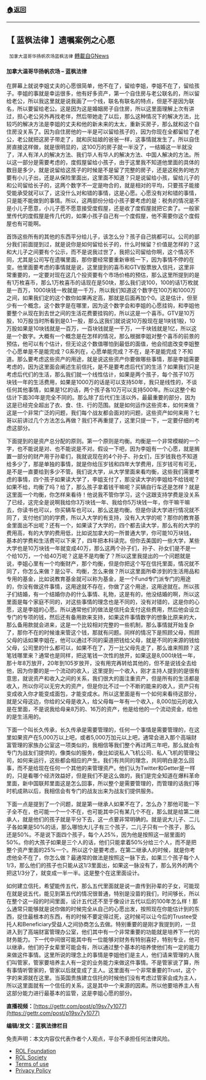###  [:house:返回](README.md)
---


## 【 蓝枫法律 】遗嘱案例之心愿
` 加拿大温哥华扬帆农场蓝枫法律` [轉載自GNews](https://gnews.org/zh-hans/2569053/)

#### 加拿大温哥华扬帆农场 – 蓝枫法律
    
在屏幕上就说李姐丈夫的心愿很简单，他不在了，留给李姐，李姐不在了，留给孩子。李姐的事就是幸运很多，他有好多资产，第一个自住房与老公联名的，所以留给老公，所以我这里就是说我画了一个线，联名有联名的特点，但是不是因为联名，所以要留给老公。这是因为这是婚姻房子自住房，所以这里面理解上次有讲过，担心老公另外再找老伴，然后带她走了以后，那么这种情况下的解决方法，比较巧的解决方法是李姐的丈夫和他的新未来的太太，重新买房子，那么就和这个自住房没关系了。因为自住房他的一半是可以留给孩子的，因为你现在全都留给了老公，老公就把这房子带走了，就和灰姑娘的爸爸一样，这事情就发生了。所以自住房直接这样做，就是很明显的，这100万的房子就一半没了，一结婚这一半就没了，洋人有洋人的解决方法、我们华人有华人的解决方法、中国人解决的方法。所以这一部分是需要考虑的，度假屋留给小孩子，由于这里我不知道他里面的具体的数目是多少，就是说留给这孩子的时候是不是留了完整的房子，还是这税务的地方要有小儿子出，还是从保险里面出，这里面不知道？只是说留给小孩，留给儿子的和公司留给长子的，这两个数字不一定是吻合的，就是相对的平均，只要孩子能接受能承受就可以了，这没什么对和错的事情，这是心愿。心愿没有对和错的事情，只是能不能做到的事情。所以，这两部份分给小孩子要考虑的是：税务的情况是不是小儿子愿意，小儿子愿不愿意接受度假屋，还是收了度假屋就把它卖了。一般家里传代的度假屋是传几代的，如果小孩子自己有一个度假屋，他不需要你这个度假屋也有可能啊。
 
首饰这些所有的其他的东西平分给儿子，该怎么分？孩子自己挑都可以。公司的部分我们前面提到过，就是说你是如何留给长子的，什么时候留？价值是怎样的？这和大儿子之间要有个公示，而不是说我过世了，我把公司留给你啊，这个情况不同，尤其是公司写在遗嘱里面，那你要经常要重新审核一下，因为事情不停的在变。他里面要考虑的事情就是说，这里提到的喜币和GTV股票放入信托，这里非常重要的，一定要对现在这几个投资要有个市场价格的预估，那么这里所提到的是有1万枚喜币，那么1万枚喜币的话现在是50块，那么我们说100，100的话1万枚就是一百万，1000块钱一枚就是一千万，所以我们知道这个数字在100万和1000万之间，如果我们定的这个数你如果再定高，那就是后面再加个0。这是估计，但至少有一个概念，这个数字是在哪里，因为这个数字会和李姐的心愿挂钩，和李姐他要整个从现在到去世之间的生活花费要挂钩的，所以这是一个喜币。GTV是10万股，10万股当时所看到是0.1一股，那么这我们就说说10万股现在是1块钱1股，10万股如果是10块钱就是一百万，一百块钱就是一千万，一千块钱就是1亿，所以这是一个数字。大概有一个概念是在怎样的情况，那么根据李姐对整个喜币的前景的预估，他可以有个估计，但无论这个数值哪怕到最低的面值，他会彻底改变李姐整个心愿单是不是能完成？G系列在，心愿单能完成？不在，是不是能完成？不知道。那么要考虑这些资产的用途，就是说这些资产你要做哪些事情，那是李姐需要考虑的，因为这里面会阐述生前信托，是不是要考虑后代们的生活？如果我们只是考虑后代们的生活，那么我们就一个线性估计，如果是两个孩子，每个孩子10万块钱一年的生活费用，如果是1000万的话是可以支持50年，我只是线性的，不谈任何其他事情，如果是1亿的话，两个孩子各10万可以支持500年。所以这整个和估计下面30年是完全不同的。那么除了后代们生活以外，最最重要的部分，因为这是已经完全超出了衣、食、住、行的范围。就是如何运作这些资本，如何来做？这是一个非常广泛的问题，我们每个战友都会面对的问题，这些资产如何来用？七哥以前讲过几个方法怎么再做？我们不再重提了，这里只提一下，一定要仔细的考虑这部分。
 
下面提到的是资产总分配的原则。第一个原则是均衡。均衡是一个非常模糊的一个字，也不能说是对、也不能说是不对。假设一下吧，因为李姐有一个心愿，就是搁置一部分的财产用于孙辈们，我就说现在的4个孙子、孙女们，压岁钱我也不知道给多少了，那是单独的事情，就是你给压岁钱和四年大学费用，压岁钱可有可无，是不是一直要给到多少不管。我们说大学，从大学里面来看均衡，这些我们需要考虑的事情，四个孩子如果读大学了，李姐支付了，那没读大学的李姐给不给钱呢？如果不给，均衡了吗？给了，那么孩子拿着钱干嘛呢？买辆自行车还是怎样？就是这里面一个均衡，你怎样来看待！他说我不管你学习，这个这跟支持学费是没关系了已经，这完全是说啊我给你3万块钱一年、我给你5万块钱一年，你干嘛干嘛去，你读书也可以，你买辆车也可以，那么这是均衡。但是你读大学进行情况就不同了，支付他们的的学费，所以入大学的有支持，没有入大学的呢？那你的教育基金里面出不出呢？还有一个，如果读了大学的，四个都去读大学，那么有的大学的费用高，有的大学的费用低，比如说加拿大的一所普通大学，你可能10万块钱，基本的学费和生活费可以下来了，四年把本科读完。但你去美国的一些大学，某些大学也是10万块钱一年就变成40万，那么这两个孙子们，孙子、孙女们是不是一个给10万，一个给40万呢？这是不是均衡了？所以这里我提出的一个问题就是说，李姐心里有一个均衡财产，那个均衡，但是你把这个写在信托里面，情况就不同了，你怎么来做？是公平、均衡，怎么来做？所以这里面所牵涉到的生活用品和专用的基金，比如说教育基金就可以称为基金，是一个Fund专门派专门的用途的，你没有做这件事情，这用途就不存在，你做了这个用途，这用途就在。所以孩子们结婚，有一个结婚你办的什么事情、礼物，这是有的，他没结婚的啊，所以这里面是每个家庭不同的，对这些事情的理念也是不同的，没有对错的，这是你的心愿，这是李姐的心愿。所以通常他们的做法是信托会支付这些费用，然后他会设立专门的专项的钱，然后还有备用款来支持，如果这件事情数字的想象比原来的大，那么备用款就会进来，这是一个比较相对完整的一些机制，那么事情就开始复杂了，那你不在的时候谁来管这个钱，那就有问题。同样的情况下是照顾父母，照顾父母的话如果李姐在，他可以通过不同的渠道把钱给父母，就是不同的来源的钱给父母，公司里的什么都可以，如果不在了，万一比父母先走了，那么谁来照顾？这笔钱哪里来？通常也是同样，把这笔钱一次性的放开，如果这是8,000块钱一年，那十年8万放开，20年到105岁放开，没有用完再转给其他的，但不是说钱全去给他，因为你要的是一个流动的收入，这里提到一个收入，刚才主持人提到的是很有意思，就说资产和收入之间的关系，我们很大的面注重资产，但是所有的生活都是收入，所以你可以无穷大的资产，但是你比不过一个不断的能来的收入，资产只有变成收入你才能变成面包，才能变成水。所以这里面是有一个如何来看待这部分，就是父母这边，你给的父母是收入，给父母每一年有一个收入，8,000加元的收入是在里面，不是说我给母亲8万的、16万的资产，他是给他的一个流动资金，给他的是生活用的。
 
下面一个叫长久传承，长久传承是需要管理的，任何一个事情是需要管理的，在这里如果资产在5,000万以上吧，或者5,000万加元以上吧，通常会进入那个高端财富管理的家族办公室这一项类似的，我相信等我们整个再过两三年吧，那么就会有专门为战友们提供的，像类似的服务，像比如说私人飞机公司、私人飞机的管理公司，如何来运行，这些都会相应的产生。我们有共同的理念，共同明白是怎么回事，而不是给现在任何一个其他的来管理资产。他们认为Twitter和Getter是一样的，只是看哪个经济效益好，但是我们不是这么做的，我们是完全知道在爆料革命里面，新中国联邦里面这是怎么回事，所以整个是需要管理的，而管理的话我们等时机成熟以后，我相信会有专门的战友出来为战友们提供服务。
 
下面一点是提到了一个问题，就是第一继承人如果不在了，怎么办？那他可能一下子全不在，也可能一个一个不在，也可能其中只有某几个不在，那么就是给第二继承人，就是他们的孩子就是平分下去，这一点要非常明确的。就是说大儿子、二儿子各如果是50%的话，那么哪怕大儿子有三个孩子，二儿子只有一个孩子，那么还是50%。不是说下面四个孩子，每个人25%，因为他是按照这一层里面的50%。你的大孩子如果是三个人的话，他们只能拿着50%分给三个人，而不是把整个资产里面的25%一个。所以这个是要考虑，在第二继承人的时候，就是你考虑他全不在了，你怎么做？最通常的做法是按照这一脉下去，如果三个孩子每个人1/3，那么他们的孩子也只能从这1/3里面出，如果这一脉没有了，那么另外的两个把这1/3分了，就变成一半一半。这是整个在这里面设计。
 
如何建立信托，希望能传五代，那么五代里面就是说一直传到孙辈的子女，可能现在就是说五代，能见到第五代的情况很普通，特别是没苗的我们，时间够长，所以在整个这一段的时间里面，设计五代还不至于像设计五代以后的100年怎么样！那么通常只能够就是说你做的时候完全从自己的心愿出发，按照现在你能估计到的东西，捉住最根本的东西，有的时候不要定得过死，这时候可以让今后的Trustee受托人和Beneficiary受益人之间协商怎么去做。特别重要的是刚才我提到的，一旦进入到了高端财富管理办公室，他们其中有一个非常重要的功能就是培养下一代的财务能力。下一代中间很可能其中有一位能够对财务有特别喜好，特别专业，他可以继承，他们的子女辈里可能会有，所以通过整个基本的培养使他们有一定的能力来做这件事情。这里所说的理念上的事情是李姐他们是主人，他们请来管理的人我们叫管家，管家要培养主人有一定的业务能力来做这件事情。不是管家说了算，所有事情听管家的，管家以后就变成了主人。这里面有一个非常重要的Trust，这个字的来源就在这里。当英国贵族建立信托的时候他们没有考虑过管家会成为主人，所以这里面就有一个信任的关系，这是其中一个来源的因素。所以他要培养主人有这部分能力进行最基本的监管，这是李姐心愿的部分。
 
**直播视频：**[https://gettr.com/post/p19sv7y1077](https://gettr.com/post/p19sv7y1077)
 
**编辑/发文：蓝枫法律栏目**

免责声明：本文内容仅代表作者个人观点，平台不承担任何法律风险。
  
- [ROL Foundation](https://rolfoundation.org/)
- [ROL Society](https://rolsociety.org/)
- [Terms of use](https://gnews.org/terms-of-use-3/)
- [Privacy Policy](https://gnews.org/privacy-policy/)

